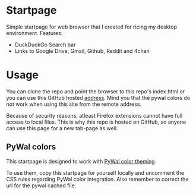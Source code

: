 # Startpage

Simple startpage for web browser that I created for ricing my desktop environment. Features:

* DuckDuckGo Search bar
* Links to Google Drive, Gmail, Github, Reddit and 4chan

# Usage 
You can clone the repo and point the browser to this repo's index.html or you can use this GitHub hosted [address](erkhal.github.io/startpage). Mind you that the pywal colors do not work when using this site from the remote address.

Because of security reasons, atleast Firefox extensions cannot have full access to local files. This is why this repo is hosted on GitHub, so anyone can use this page for a new tab-page as well.

## PyWal colors
This startpage is designed to work with [PyWal color theming](https://github.com/dylanaraps/pywal)

To use them, copy this startpage for yourself locally and uncomment the 
CSS rules regarding PyWal color integration. Also remember to correct 
the url for the pywal cached file.

